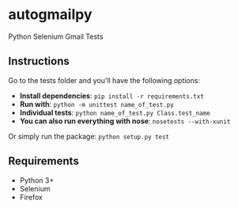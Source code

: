 # autogmailpy
Python Selenium Gmail Tests

## Instructions
Go to the tests folder and you'll have the following options:
- **Install dependencies**: `pip install -r requirements.txt`
- **Run with**: `python -m unittest name_of_test.py`
- **Individual tests**: `python name_of_test.py Class.test_name`
- **You can also run everything with nose**: `nosetests --with-xunit`

Or simply run the package: `python setup.py test`

## Requirements

- Python 3+
- Selenium
- Firefox

